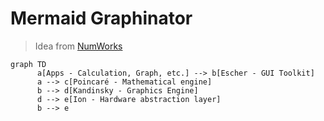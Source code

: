 # Mermaid Graphinator

> Idea from [NumWorks](https://www.numworks.com/resources/engineering/software/#discover-epsilons-architecture)

```mermaid
graph TD
      a[Apps - Calculation, Graph, etc.] --> b[Escher - GUI Toolkit]
      a --> c[Poincaré - Mathematical engine]
      b --> d[Kandinsky - Graphics Engine]
      d --> e[Ion - Hardware abstraction layer]
      b --> e
```